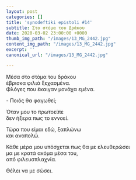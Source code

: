 ```yaml
---
layout: post
categories: []
title: 'synodeftiki epistoli #14'
subtitle: Στο στόμα του Δράκου
date: 2020-03-02 23:00:00 +0000
thumb_img_path: "/images/13_MG_2442.jpg"
content_img_path: "/images/13_MG_2442.jpg"
excerpt: ''
canonical_url: "/images/13_MG_2442.jpg"

---
```

Μέσα στο στόμα του δράκου  
έβρισκα φιλιά ξεχασμένα.  
Φλόγες που έκαιγαν μονάχα εμένα.

\- Ποιός θα φαγωθεί;

Όταν μου το πρωτοείπε  
δεν ήξερα πως το εννοεί.

Τώρα που είμαι εδώ, ξαπλώνω  
και αναπολώ.

Κάθε μέρα μου υπόσχεται πως θα με ελευθερώσει  
μα με κρατά ακόμα μέσα του,  
από φιλευσπλαχνία.

Θέλει να με σώσει.